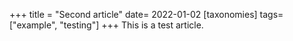 +++
title = "Second article"
date= 2022-01-02
[taxonomies]
tags= ["example", "testing"]
+++
This is a test article.
